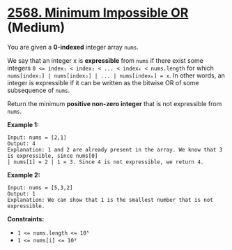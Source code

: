 # [2568. Minimum Impossible OR][link] (Medium)

[link]: https://leetcode.com/problems/minimum-impossible-or/

You are given a **0-indexed** integer array `nums`.

We say that an integer x is **expressible** from `nums` if there exist some integers `0 <= index₁ <
index₂ < ... < indexₖ < nums.length` for which `nums[index₁] | nums[index₂] | ... | nums[indexₖ] =
x`. In other words, an integer is expressible if it can be written as the bitwise OR of some
subsequence of `nums`.

Return the minimum **positive non-zero integer** that is not expressible from  `nums`.

**Example 1:**

```
Input: nums = [2,1]
Output: 4
Explanation: 1 and 2 are already present in the array. We know that 3 is expressible, since nums[0]
| nums[1] = 2 | 1 = 3. Since 4 is not expressible, we return 4.
```

**Example 2:**

```
Input: nums = [5,3,2]
Output: 1
Explanation: We can show that 1 is the smallest number that is not expressible.
```

**Constraints:**

- `1 <= nums.length <= 10⁵`
- `1 <= nums[i] <= 10⁹`
